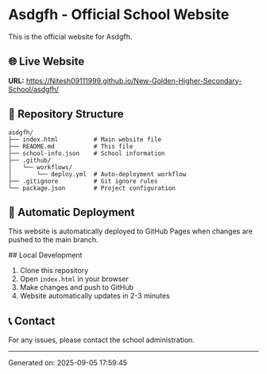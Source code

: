 # Asdgfh - Official School Website

This is the official website for Asdgfh.

## 🌐 Live Website
**URL:** https://Nitesh09111999.github.io/New-Golden-Higher-Secondary-School/asdgfh/

## 📁 Repository Structure
```
asdgfh/
├── index.html          # Main website file
├── README.md           # This file
├── school-info.json    # School information
├── .github/
│   └── workflows/
│       └── deploy.yml  # Auto-deployment workflow
├── .gitignore          # Git ignore rules
└── package.json        # Project configuration
```

## 🚀 Automatic Deployment
This website is automatically deployed to GitHub Pages when changes are pushed to the main branch.

##️ Local Development
1. Clone this repository
2. Open `index.html` in your browser
3. Make changes and push to GitHub
4. Website automatically updates in 2-3 minutes

## 📞 Contact
For any issues, please contact the school administration.

---
Generated on: 2025-09-05 17:59:45

